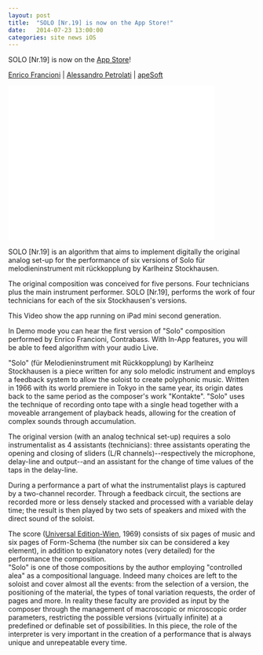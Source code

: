```yaml
---
layout: post
title:  "SOLO [Nr.19] is now on the App Store!"
date:   2014-07-23 13:00:00
categories: site news iOS 
---
```


SOLO [Nr.19] is now on the [App Store](https://itunes.apple.com/us/app/solo-nr.19/id884781236?mt=8)!

[Enrico Francioni](https://www.facebook.com/enricofrancioni) | [Alessandro Petrolati](http://densitygs.com) | [apeSoft](http://densitygs.com)

<iframe width="420" height="315" src="//www.youtube.com/embed/lu_j9zDWUb0" frameborder="0" allowfullscreen></iframe>

SOLO [Nr.19] is an algorithm that aims to implement digitally the original analog set-up for the performance of six versions of 
Solo für melodieninstrument mit rückkopplung by Karlheinz Stockhausen.

The original composition was conceived for five persons. Four technicians plus the main instrument performer. 
SOLO [Nr.19], performs the work of four technicians for each of the six Stockhausen's versions.

This Video show the app running on iPad mini second generation.

In Demo mode you can hear the first version of  "Solo" composition performed by Enrico Francioni, Contrabass. 
With In-App features, you will be able to feed algorithm with your audio Live. 

"Solo" (für Melodieninstrument mit Rückkopplung) by Karlheinz Stockhausen is a piece written for any solo melodic instrument and employs a feedback system to allow the soloist to create polyphonic music. Written in 1966 with its world premiere in Tokyo in the same year, its origin dates back to the same period as the composer's work "Kontakte". 
"Solo" uses the technique of recording onto tape with a single head together with a moveable arrangement of playback heads, allowing for the creation of complex sounds through accumulation. 

The original version (with an analog technical set-up) requires a solo instrumentalist as 4 assistants (technicians): three assistants operating the opening and closing of sliders (L/R channels)--respectively the microphone, delay-line and output--and an assistant for the change of time values of the taps in the delay-line. 

During a performance a part of what the instrumentalist plays is captured by a two-channel recorder. Through a feedback circuit, the sections are recorded more or less densely stacked and processed with a variable delay time; the result is then played by two sets of speakers and mixed with the direct sound of the soloist. 

The score ([Universal Edition-Wien](http://www.universaledition.com/), 1969) consists of six pages of music and six pages of Form-Schema (the number six can be considered a key element), in addition to explanatory notes (very detailed) for the performance the composition.  
"Solo" is one of those compositions by the author employing "controlled alea" as a compositional language. 
Indeed many choices are left to the soloist and cover almost all the events: from the selection of a version, the positioning of the material, the types of tonal variation requests, the order of pages and more. In reality these faculty are provided as input by the composer through the management of macroscopic or microscopic order parameters, restricting the possible versions (virtually infinite) at a predefined or definable set of possibilities. In this piece, the role of the interpreter is very important in the creation of a performance that is always unique and unrepeatable every time.
